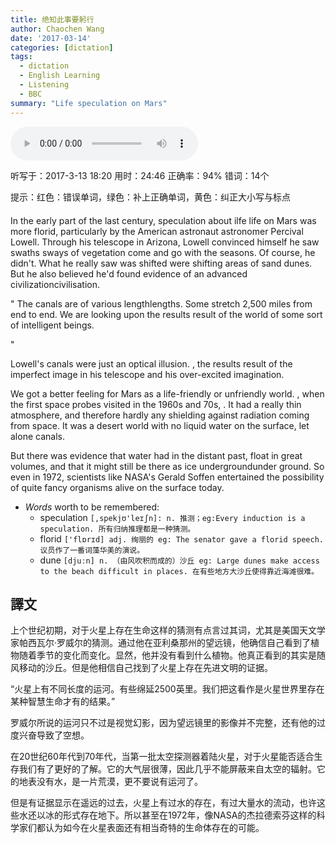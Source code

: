 ```yaml
---
title: 绝知此事要躬行
author: Chaochen Wang
date: '2017-03-14'
categories: [dictation]
tags:
  - dictation
  - English Learning
  - Listening
  - BBC
summary: "Life speculation on Mars"
---
```


<audio src="/mp3/lifeonmars.mp3" controls="controls">
Your browser does not support the audio element.
你的瀏覽器不支持音頻播放。請使用chrome科學上網。
</audio>



听写于：2017-3-13 18:20	用时：24:46
正确率：94%	错词：14个


<!--我的听写开始-->
<div id="my" class="article_content" ><div class="corner5" style="margin-bottom: 20px;">提示：<span class="diff_off">红色</span>：错误单词，<span class="diff_add">绿色</span>：补上正确单词，<span class="diff_alert">黄色</span>：纠正大小写与标点</div>
<p class="linetext">In the early part of the last century, speculation about <span class="diff_off">ilfe</span> <span class="diff_add">life</span> on Mars was more florid, particularly by the American <span class="diff_off">astronaut</span> <span class="diff_add">astronomer</span> Percival Lowell. Through his telescope in Arizona, Lowell convinced himself he saw <span class="diff_off">swaths</span> <span class="diff_add">sways</span> of vegetation come and go with the seasons. Of course, he didn't<span class="diff_alert">.</span> <span class="diff_alert" title="what ">What </span>he really saw <span class="diff_off">was</span> <span class="diff_off">shifted</span> <span class="diff_add">were</span> <span class="diff_add">shifting</span> areas of sand dunes. But he also believed he'd found evidence of <span class="diff_add">an</span> advanced <span class="diff_off">civilization</span><span class="diff_add">civilisation</span>. </p><p class="linetext"><span class="diff_alert">"</span> The canals are of various <span class="diff_off">length</span><span class="diff_add">lengths</span>. Some stretch <span class="diff_alert" title="2500 ">2,500 </span>miles from end to end. We are looking upon the <span class="diff_off">results</span> <span class="diff_add">result</span> of <span class="diff_add">the</span> world of some sort of intelligent beings. </p><p class="linetext"><span class="diff_alert">"</span> </p><p class="linetext">Lowell's canals were just an optical illusion<span class="diff_alert">.</span> <span class="diff_alert">,</span> <span class="diff_alert" title="The ">the </span><span class="diff_off">results</span> <span class="diff_add">result</span> of the imperfect image in his telescope and his <span class="diff_alert" title="overexcited" >over-excited</span>  imagination. </p><p class="linetext">We got a better feeling for Mars as a life-friendly or unfriendly world<span class="diff_alert">.</span> <span class="diff_alert">,</span> <span class="diff_alert" title="When ">when </span>the first space probes visited in the 1960s and 70s<span class="diff_alert">,</span> <span class="diff_alert">.</span> <span class="diff_alert" title="it ">It </span>had a really thin atmosphere<span class="diff_alert">,</span> and therefore hardly any shielding against radiation coming from space. It was a desert world with no liquid water on the surface<span class="diff_alert">,</span> let alone canals. </p><p class="linetext">But there was evidence that water had in the distant past, float in great volumes<span class="diff_alert">,</span> and <span class="diff_add">that</span> it might still be there as ice <span class="diff_off">underground</span><span class="diff_add">under</span> <span class="diff_add">ground</span>. So even in 1972, scientists like NASA's Gerald Soffen entertained the possibility of quite fancy organisms alive on the surface today.</p>


* _Words_ worth to be remembered:
    * speculation `[,spekjʊ'leɪʃn]: n. 推测；eg:Every induction is a speculation. 所有归纳推理都是一种猜测。`
    * florid `['flɒrɪd] adj. 绚丽的 eg: The senator gave a florid speech.议员作了一番词藻华美的演说。`
    * dune `[djuːn] n. （由风吹积而成的）沙丘 eg: Large dunes make access to the beach difficult in places. 在有些地方大沙丘使得靠近海滩很难。`

## 譯文
上个世纪初期，对于火星上存在生命这样的猜测有点言过其词，尤其是美国天文学家帕西瓦尔·罗威尔的猜测。通过他在亚利桑那州的望远镜，他确信自己看到了植物随着季节的变化而变化。显然，他并没有看到什么植物。他真正看到的其实是随风移动的沙丘。但是他相信自己找到了火星上存在先进文明的证据。

“火星上有不同长度的运河。有些绵延2500英里。我们把这看作是火星世界里存在某种智慧生命才有的结果。”

罗威尔所说的运河只不过是视觉幻影，因为望远镜里的影像并不完整，还有他的过度兴奋导致了空想。

在20世纪60年代到70年代，当第一批太空探测器着陆火星，对于火星能否适合生存我们有了更好的了解。它的大气层很薄，因此几乎不能屏蔽来自太空的辐射。它的地表没有水，是一片荒漠，更不要说有运河了。

但是有证据显示在遥远的过去，火星上有过水的存在，有过大量水的流动，也许这些水还以冰的形式存在地下。所以甚至在1972年，像NASA的杰拉德索芬这样的科学家们都认为如今在火星表面还有相当奇特的生命体存在的可能。
